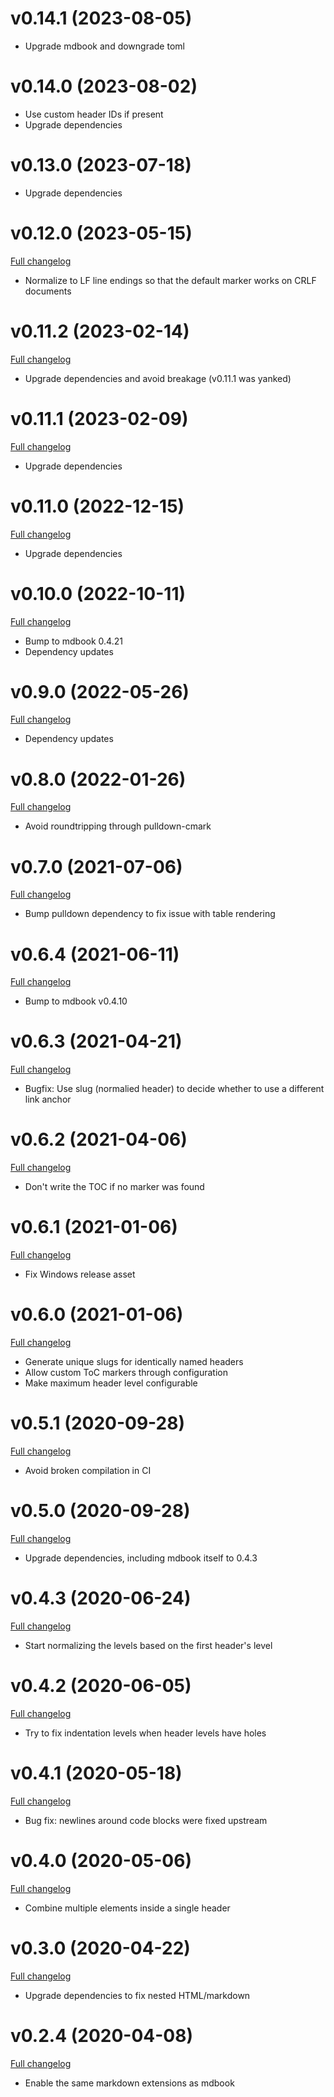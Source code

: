 # v0.14.1 (2023-08-05)

* Upgrade mdbook and downgrade toml

# v0.14.0 (2023-08-02)

* Use custom header IDs if present
* Upgrade dependencies

# v0.13.0 (2023-07-18)

* Upgrade dependencies

# v0.12.0 (2023-05-15)

[Full changelog](https://github.com/badboy/mdbook-toc/compare/0.11.2...0.12.0)

* Normalize to LF line endings so that the default marker works on CRLF documents

# v0.11.2 (2023-02-14)

[Full changelog](https://github.com/badboy/mdbook-toc/compare/0.11.1...0.11.2)

* Upgrade dependencies and avoid breakage (v0.11.1 was yanked)

# v0.11.1 (2023-02-09)

[Full changelog](https://github.com/badboy/mdbook-toc/compare/0.11.0...0.11.1)

* Upgrade dependencies

# v0.11.0 (2022-12-15)

[Full changelog](https://github.com/badboy/mdbook-toc/compare/0.10.0...0.11.0)

* Upgrade dependencies

# v0.10.0 (2022-10-11)

[Full changelog](https://github.com/badboy/mdbook-toc/compare/0.9.0...0.10.0)

* Bump to mdbook 0.4.21
* Dependency updates

# v0.9.0 (2022-05-26)

[Full changelog](https://github.com/badboy/mdbook-toc/compare/0.8.0...0.9.0)

* Dependency updates

# v0.8.0 (2022-01-26)

[Full changelog](https://github.com/badboy/mdbook-toc/compare/0.7.0...0.8.0)

* Avoid roundtripping through pulldown-cmark

# v0.7.0 (2021-07-06)

[Full changelog](https://github.com/badboy/mdbook-toc/compare/0.6.4...0.7.0)

* Bump pulldown dependency to fix issue with table rendering

# v0.6.4 (2021-06-11)

[Full changelog](https://github.com/badboy/mdbook-toc/compare/0.6.3...0.6.4)

* Bump to mdbook v0.4.10

# v0.6.3 (2021-04-21)

[Full changelog](https://github.com/badboy/mdbook-toc/compare/0.6.2...0.6.3)

* Bugfix: Use slug (normalied header) to decide whether to use a different link anchor

# v0.6.2 (2021-04-06)

[Full changelog](https://github.com/badboy/mdbook-toc/compare/0.6.1...0.6.2)

* Don't write the TOC if no marker was found

# v0.6.1 (2021-01-06)

[Full changelog](https://github.com/badboy/mdbook-toc/compare/0.6.0...0.6.1)

* Fix Windows release asset

# v0.6.0 (2021-01-06)

[Full changelog](https://github.com/badboy/mdbook-toc/compare/0.5.1...0.6.0)

* Generate unique slugs for identically named headers
* Allow custom ToC markers through configuration
* Make maximum header level configurable

# v0.5.1 (2020-09-28)

[Full changelog](https://github.com/badboy/mdbook-toc/compare/0.5.0...0.5.1)

* Avoid broken compilation in CI

# v0.5.0 (2020-09-28)

[Full changelog](https://github.com/badboy/mdbook-toc/compare/0.4.3...0.5.0)

* Upgrade dependencies, including mdbook itself to 0.4.3

# v0.4.3 (2020-06-24)

[Full changelog](https://github.com/badboy/mdbook-toc/compare/0.4.2...0.4.3)

* Start normalizing the levels based on the first header's level

# v0.4.2 (2020-06-05)

[Full changelog](https://github.com/badboy/mdbook-toc/compare/0.4.1...0.4.2)

* Try to fix indentation levels when header levels have holes

# v0.4.1 (2020-05-18)

[Full changelog](https://github.com/badboy/mdbook-toc/compare/0.4.0...0.4.1)

* Bug fix: newlines around code blocks were fixed upstream

# v0.4.0 (2020-05-06)

[Full changelog](https://github.com/badboy/mdbook-toc/compare/0.3.0...0.4.0)

* Combine multiple elements inside a single header

# v0.3.0 (2020-04-22)

[Full changelog](https://github.com/badboy/mdbook-toc/compare/0.2.4...0.3.0)

* Upgrade dependencies to fix nested HTML/markdown

# v0.2.4 (2020-04-08)

[Full changelog](https://github.com/badboy/mdbook-toc/compare/0.2.3...0.2.4)

* Enable the same markdown extensions as mdbook
